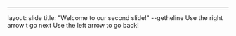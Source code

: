 ---
layout: slide
title: "Welcome to our second slide!"
--getheline
Use the right arrow t go next
Use the left arrow to go back!
